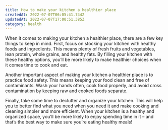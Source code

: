 ```yaml
---
title: How to make your kitchen a healthier place
createdAt: 2022-07-07T06:05:41.744Z
updatedAt: 2022-07-07T17:00:51.385Z
category: health
---
```


When it comes to making your kitchen a healthier place, there are a few key things to keep in mind. First, focus on stocking your kitchen with healthy foods and ingredients. This means plenty of fresh fruits and vegetables, lean protein, whole grains, and healthy fats. By filling your kitchen with these healthy options, you’ll be more likely to make healthier choices when it comes time to cook and eat.

Another important aspect of making your kitchen a healthier place is to practice food safety. This means keeping your food clean and free of contaminants. Wash your hands often, cook food properly, and avoid cross contamination by keeping raw and cooked foods separate.

Finally, take some time to declutter and organize your kitchen. This will help you to better find what you need when you need it and make cooking and cleaning simpler and more efficient. When your kitchen is a healthy and organized space, you’ll be more likely to enjoy spending time in it – and that’s the best way to make sure you’re eating healthy meals!
